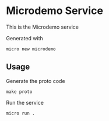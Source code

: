 # Microdemo Service

This is the Microdemo service

Generated with

```
micro new microdemo
```

## Usage

Generate the proto code

```
make proto
```

Run the service

```
micro run .
```